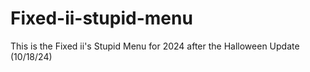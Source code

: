 # Fixed-ii-stupid-menu
This is the Fixed ii's Stupid Menu for 2024 after the Halloween Update (10/18/24)
